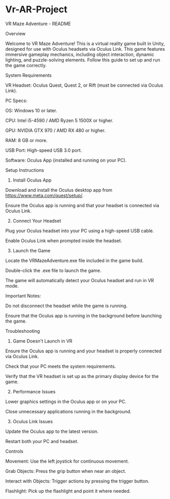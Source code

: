 # Vr-AR-Project
VR Maze Adventure - README

Overview

Welcome to VR Maze Adventure! This is a virtual reality game built in Unity, designed for use with Oculus headsets via Oculus Link. This game features immersive gameplay mechanics, including object interaction, dynamic lighting, and puzzle-solving elements. Follow this guide to set up and run the game correctly.

System Requirements

VR Headset: Oculus Quest, Quest 2, or Rift (must be connected via Oculus Link).

PC Specs:

OS: Windows 10 or later.

CPU: Intel i5-4590 / AMD Ryzen 5 1500X or higher.

GPU: NVIDIA GTX 970 / AMD RX 480 or higher.

RAM: 8 GB or more.

USB Port: High-speed USB 3.0 port.

Software: Oculus App (installed and running on your PC).

Setup Instructions

1. Install Oculus App

Download and install the Oculus desktop app from https://www.meta.com/quest/setup/.

Ensure the Oculus app is running and that your headset is connected via Oculus Link.

2. Connect Your Headset

Plug your Oculus headset into your PC using a high-speed USB cable.

Enable Oculus Link when prompted inside the headset.

3. Launch the Game

Locate the VRMazeAdventure.exe file included in the game build.

Double-click the .exe file to launch the game.

The game will automatically detect your Oculus headset and run in VR mode.

Important Notes:

Do not disconnect the headset while the game is running.

Ensure that the Oculus app is running in the background before launching the game.

Troubleshooting

1. Game Doesn't Launch in VR

Ensure the Oculus app is running and your headset is properly connected via Oculus Link.

Check that your PC meets the system requirements.

Verify that the VR headset is set up as the primary display device for the game.

2. Performance Issues

Lower graphics settings in the Oculus app or on your PC.

Close unnecessary applications running in the background.

3. Oculus Link Issues

Update the Oculus app to the latest version.

Restart both your PC and headset.

Controls

Movement: Use the left joystick for continuous movement.

Grab Objects: Press the grip button when near an object.

Interact with Objects: Trigger actions by pressing the trigger button.

Flashlight: Pick up the flashlight and point it where needed.
